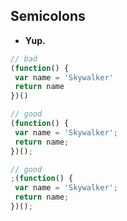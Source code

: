 ## Semicolons

- **Yup.**

```javascript
// bad
(function() {
 var name = 'Skywalker'
 return name
})()

// good
(function() {
 var name = 'Skywalker';
 return name;
})();

// good
;(function() {
 var name = 'Skywalker';
 return name;
})();
```